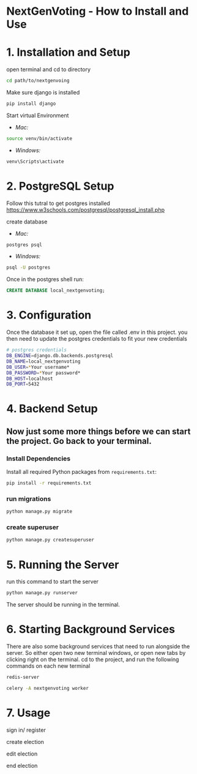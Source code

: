 # NextGenVoting - How to Install and Use
# 1. Installation and Setup
open terminal and cd to directory

```bash
cd path/to/nextgenvoing
```

Make sure django is installed
```bash
pip install django
```

Start virtual Environment

- *Mac:*
```bash
source venv/bin/activate
```

- *Windows:*
```bash
venv\Scripts\activate
```



# 2. PostgreSQL Setup

Follow this tutral to get postgres installed
https://www.w3schools.com/postgresql/postgresql_install.php

create database
- *Mac:*
```bash
postgres psql
```

- *Windows:*
```bash
psql -U postgres
```

Once in the postgres shell run:
```sql
CREATE DATABASE local_nextgenvoting;
```


# 3. Configuration
 
Once the database it set up, open the file called .env in this project. you then need to update the 
postgres credentials to fit your new credentials

```bash
# postgres credentials
DB_ENGINE=django.db.backends.postgresql
DB_NAME=local_nextgenvoting
DB_USER=*Your username*
DB_PASSWORD=*Your password*
DB_HOST=localhost
DB_PORT=5432
```

# 4. Backend Setup
## Now just some more things before we can start the project. Go back to your terminal.

### Install Dependencies
Install all required Python packages from `requirements.txt`:

```bash
pip install -r requirements.txt
```

### run migrations
```bash
python manage.py migrate
```

### create superuser
```bash
python manage.py createsuperuser
```

# 5. Running the Server
run this command to start the server
```bash
python manage.py runserver
```

The server should be running in the terminal. 


# 6. Starting Background Services
There are also some background services that need to run alongside the server. So either open two new terminal windows, 
or open new tabs by clicking right on the terminal. cd to the project, and run the following commands on each new terminal

```bash
redis-server   
```

```bash
celery -A nextgenvoting worker
```


# 7. Usage
sign in/ register

create election

edit election

end election